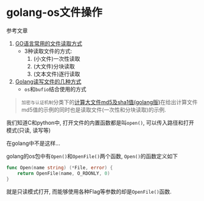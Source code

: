 # golang-os文件操作

参考文章

1. [GO语言常用的文件读取方式](https://www.jb51.net/article/58147.htm)
	- 3种读取文件的方式: 
        1. (小文件)一次性读取
		2. (大文件)分块读取
		3. (文本文件)逐行读取
2. [Golang读写文件的几种方式](https://www.jianshu.com/p/7790ca1bc8f6)
	- `os`和`bufio`结合使用的方式

> `加密与认证机制`分类下的[计算大文件md5及sha1值(golang版)]()在给出计算文件md5值的示例的同时也是读取文件(一次性和分块读取)的示例.

我们知道C和python中, 打开文件的内置函数都是叫`open()`, 可以传入路径和打开模式(只读, 读写等)

在golang中不是这样...

golang的os包中有`Open()`和`OpenFile()`两个函数, `Open()`的函数定义如下

```go
func Open(name string) (*File, error) {
	return OpenFile(name, O_RDONLY, 0)
}
```

就是只读模式打开, 而能够使用各种Flag等参数的却是`OpenFile()`函数.
